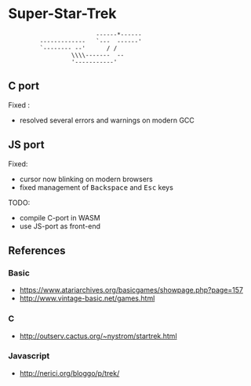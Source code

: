 # Super-Star-Trek

                             ------*------
             -------------   `---  ------'
             `-------- --'      / /
                      \\\\-------  --
                      '-----------'


## C port

Fixed :

* resolved several errors and warnings on modern GCC 

## JS port

Fixed:

* cursor now blinking on modern browsers
* fixed management of <kbd>Backspace</kbd> and <kbd>Esc</kbd> keys


TODO:

 * compile C-port in WASM
 * use JS-port as front-end

## References

### Basic

* https://www.atariarchives.org/basicgames/showpage.php?page=157
* http://www.vintage-basic.net/games.html

### C

* http://outserv.cactus.org/~nystrom/startrek.html

### Javascript

* http://nerici.org/bloggo/p/trek/
